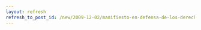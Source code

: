 ```yaml
---
layout: refresh
refresh_to_post_id: /new/2009-12-02/manifiesto-en-defensa-de-los-derechos-fundamentales-en-internet.html
---
```


